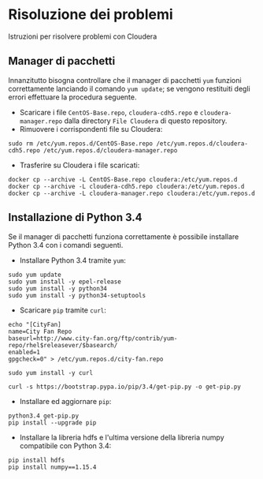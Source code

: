 # Risoluzione dei problemi
Istruzioni per risolvere problemi con Cloudera

## Manager di pacchetti
Innanzitutto bisogna controllare che il manager di pacchetti `yum` funzioni correttamente lanciando il comando `yum update`; se vengono restituiti degli errori effettuare la procedura seguente.
- Scaricare i file `CentOS-Base.repo`, `cloudera-cdh5.repo` e `cloudera-manager.repo` dalla directory `File Cloudera` di questo repository.
- Rimuovere i corrispondenti file su Cloudera:
```
sudo rm /etc/yum.repos.d/CentOS-Base.repo /etc/yum.repos.d/cloudera-cdh5.repo /etc/yum.repos.d/cloudera-manager.repo
```
- Trasferire su Cloudera i file scaricati:
```
docker cp --archive -L CentOS-Base.repo cloudera:/etc/yum.repos.d
docker cp --archive -L cloudera-cdh5.repo cloudera:/etc/yum.repos.d
docker cp --archive -L cloudera-manager.repo cloudera:/etc/yum.repos.d
```

## Installazione di Python 3.4
Se il manager di pacchetti funziona correttamente è possibile installare Python 3.4 con i comandi seguenti.
- Installare Python 3.4 tramite `yum`:
```
sudo yum update
sudo yum install -y epel-release
sudo yum install -y python34
sudo yum install -y python34-setuptools
```
- Scaricare `pip` tramite `curl`:
```
echo "[CityFan]
name=City Fan Repo
baseurl=http://www.city-fan.org/ftp/contrib/yum-repo/rhel$releasever/$basearch/
enabled=1
gpgcheck=0" > /etc/yum.repos.d/city-fan.repo

sudo yum install -y curl

curl -s https://bootstrap.pypa.io/pip/3.4/get-pip.py -o get-pip.py
```
- Installare ed aggiornare `pip`:
```
python3.4 get-pip.py
pip install --upgrade pip
```
- Installare la libreria hdfs e l'ultima versione della libreria numpy compatibile con Python 3.4:
```
pip install hdfs
pip install numpy==1.15.4
```